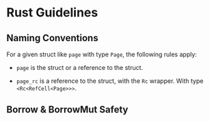 # Rust Guidelines

## Naming Conventions

For a given struct like `page` with type `Page`, the following rules apply:

- `page` is the struct or a reference to the struct.

- `page_rc` is a reference to the struct, with the `Rc` wrapper. With type `<Rc<RefCell<Page>>>`.

## Borrow & BorrowMut Safety
